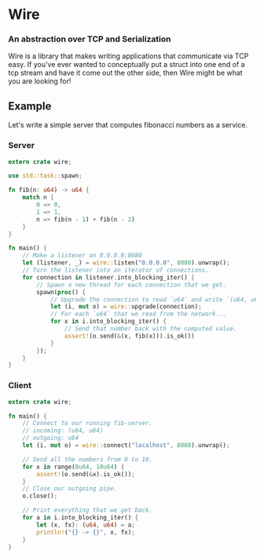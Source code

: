 # Wire
### An abstraction over TCP and Serialization

Wire is a library that makes writing applications that communicate via TCP easy.
If you've ever wanted to conceptually put a struct into one end of a tcp stream
and have it come out the other side, then Wire might be what you are looking for!

## Example
Let's write a simple server that computes fibonacci numbers as a service.

### Server

```rust
extern crate wire;

use std::task::spawn;

fn fib(n: u64) -> u64 {
    match n {
        0 => 0,
        1 => 1,
        n => fib(n - 1) + fib(n - 2)
    }
}

fn main() {
    // Make a listener on 0.0.0.0:8080
    let (listener, _) = wire::listen("0.0.0.0", 8080).unwrap();
    // Turn the listener into an iterator of connections.
    for connection in listener.into_blocking_iter() {
        // Spawn a new thread for each connection that we get.
        spawn(proc() {
            // Upgrade the connection to read `u64` and write `(u64, u64)`.
            let (i, mut o) = wire::upgrade(connection);
            // For each `u64` that we read from the network...
            for x in i.into_blocking_iter() {
                // Send that number back with the computed value.
                assert!(o.send(&(x, fib(x))).is_ok())
            }
        });
    }
}

```

### Client

```rust
extern crate wire;

fn main() {
    // Connect to our running fib-server.
    // incoming: (u64, u64)
    // outgoing: u64
    let (i, mut o) = wire::connect("localhost", 8080).unwrap();

    // Send all the numbers from 0 to 10.
    for x in range(0u64, 10u64) {
        assert!(o.send(&x).is_ok());
    }
    // Close our outgoing pipe.
    o.close();

    // Print everything that we get back.
    for a in i.into_blocking_iter() {
        let (x, fx): (u64, u64) = a;
        println!("{} -> {}", x, fx);
    }
}

```

